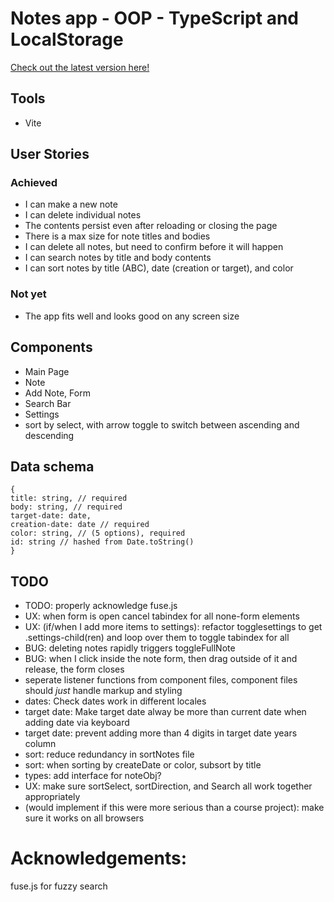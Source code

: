 # Notes app - OOP - TypeScript and LocalStorage

[Check out the latest version here!](https://crows-note-app.surge.sh)

## Tools

- Vite

## User Stories

### Achieved

- I can make a new note
- I can delete individual notes
- The contents persist even after reloading or closing the page
- There is a max size for note titles and bodies
- I can delete all notes, but need to confirm before it will happen
- I can search notes by title and body contents
- I can sort notes by title (ABC), date (creation or target), and color

### Not yet

- The app fits well and looks good on any screen size

## Components

- Main Page
- Note
- Add Note, Form
- Search Bar
- Settings
- sort by select, with arrow toggle to switch between ascending and descending

## Data schema

```
{
title: string, // required
body: string, // required
target-date: date,
creation-date: date // required
color: string, // (5 options), required
id: string // hashed from Date.toString()
}
```

## TODO

- TODO: properly acknowledge fuse.js
- UX: when form is open cancel tabindex for all none-form elements
- UX: (if/when I add more items to settings): refactor togglesettings to get .settings-child(ren) and loop over them to toggle tabindex for all
- BUG: deleting notes rapidly triggers toggleFullNote
- BUG: when I click inside the note form, then drag outside of it and release, the form closes
- seperate listener functions from component files, component files should _just_ handle markup and styling
- dates: Check dates work in different locales
- target date: Make target date alway be more than current date when adding date via keyboard
- target date: prevent adding more than 4 digits in target date years column
- sort: reduce redundancy in sortNotes file
- sort: when sorting by createDate or color, subsort by title
- types: add interface for noteObj?
- UX: make sure sortSelect, sortDirection, and Search all work together appropriately
- (would implement if this were more serious than a course project): make sure it works on all browsers

# Acknowledgements:

fuse.js for fuzzy search
